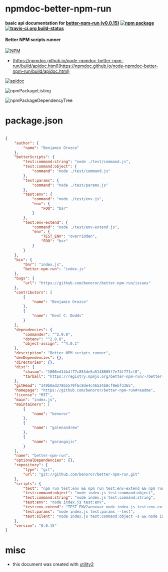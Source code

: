 # npmdoc-better-npm-run

#### basic api documentation for  [better-npm-run (v0.0.15)](https://github.com/benoror/better-npm-run#readme)  [![npm package](https://img.shields.io/npm/v/npmdoc-better-npm-run.svg?style=flat-square)](https://www.npmjs.org/package/npmdoc-better-npm-run) [![travis-ci.org build-status](https://api.travis-ci.org/npmdoc/node-npmdoc-better-npm-run.svg)](https://travis-ci.org/npmdoc/node-npmdoc-better-npm-run)

#### Better NPM scripts runner

[![NPM](https://nodei.co/npm/better-npm-run.png?downloads=true&downloadRank=true&stars=true)](https://www.npmjs.com/package/better-npm-run)

- [https://npmdoc.github.io/node-npmdoc-better-npm-run/build/apidoc.html](https://npmdoc.github.io/node-npmdoc-better-npm-run/build/apidoc.html)

[![apidoc](https://npmdoc.github.io/node-npmdoc-better-npm-run/build/screenCapture.buildCi.browser.%252Ftmp%252Fbuild%252Fapidoc.html.png)](https://npmdoc.github.io/node-npmdoc-better-npm-run/build/apidoc.html)

![npmPackageListing](https://npmdoc.github.io/node-npmdoc-better-npm-run/build/screenCapture.npmPackageListing.svg)

![npmPackageDependencyTree](https://npmdoc.github.io/node-npmdoc-better-npm-run/build/screenCapture.npmPackageDependencyTree.svg)



# package.json

```json

{
    "author": {
        "name": "Benjamin Orozco"
    },
    "betterScripts": {
        "test:command:string": "node ./test/command.js",
        "test:command:object": {
            "command": "node ./test/command.js"
        },
        "test:params": {
            "command": "node ./test/params.js"
        },
        "test:env": {
            "command": "node ./test/env.js",
            "env": {
                "FOO": "bar"
            }
        },
        "test:env-extend": {
            "command": "node ./test/env-extend.js",
            "env": {
                "TEST_ENV": "overridden",
                "FOO": "bar"
            }
        }
    },
    "bin": {
        "bnr": "index.js",
        "better-npm-run": "index.js"
    },
    "bugs": {
        "url": "https://github.com/benoror/better-npm-run/issues"
    },
    "contributors": [
        {
            "name": "Benjamin Orozco"
        },
        {
            "name": "Kent C. Dodds"
        }
    ],
    "dependencies": {
        "commander": "^2.9.0",
        "dotenv": "^2.0.0",
        "object-assign": "^4.0.1"
    },
    "description": "Better NPM scripts runner",
    "devDependencies": {},
    "directories": {},
    "dist": {
        "shasum": "1000ed14b4f77c853de5a5148805f7e74f771cf0",
        "tarball": "https://registry.npmjs.org/better-npm-run/-/better-npm-run-0.0.15.tgz"
    },
    "gitHead": "349b0ad278b5579f6c8de4c46524b8cf9ebf3365",
    "homepage": "https://github.com/benoror/better-npm-run#readme",
    "license": "MIT",
    "main": "index.js",
    "maintainers": [
        {
            "name": "benoror"
        },
        {
            "name": "galenandrew"
        },
        {
            "name": "gorangajic"
        }
    ],
    "name": "better-npm-run",
    "optionalDependencies": {},
    "repository": {
        "type": "git",
        "url": "git://github.com/benoror/better-npm-run.git"
    },
    "scripts": {
        "test": "npm run test:env && npm run test:env-extend && npm run test:params && npm run test:command:object && npm run test:command:string && npm run test:silent",
        "test:command:object": "node index.js test:command:object",
        "test:command:string": "node index.js test:command:string",
        "test:env": "node index.js test:env",
        "test:env-extend": "TEST_ENV2=envvar node index.js test:env-extend",
        "test:params": "node index.js test:params --test",
        "test:silent": "node index.js test:command:object -s && node index.js test:command:object --silent"
    },
    "version": "0.0.15"
}
```



# misc
- this document was created with [utility2](https://github.com/kaizhu256/node-utility2)
